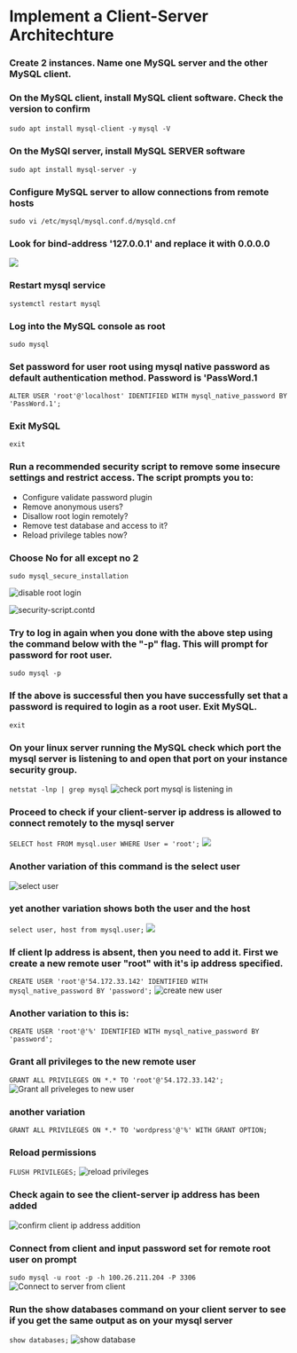# Implement a Client-Server Architechture
### Create 2 instances. Name one MySQL server and the other MySQL client.
### On the MySQL client, install MySQL client software. Check the version to confirm
`sudo apt install mysql-client -y`
`mysql -V`

### On the MySQl server, install MySQL SERVER software
`sudo apt install mysql-server -y`

### Configure MySQL server to allow connections from remote hosts
`sudo vi /etc/mysql/mysql.conf.d/mysqld.cnf`
### Look for bind-address '127.0.0.1' and replace it with 0.0.0.0
![](./images/bind%20address.jpg)

### Restart mysql service
`systemctl restart mysql`

### Log into the MySQL console as root
`sudo mysql`

### Set password for user root using mysql native password as default authentication method. Password is 'PassWord.1
`ALTER USER 'root'@'localhost' IDENTIFIED WITH mysql_native_password BY 'PassWord.1';`

### Exit MySQL
`exit`

### Run a recommended security script to remove some insecure settings and restrict access. The script prompts you to:
- Configure validate password plugin
- Remove anonymous users?
- Disallow root login remotely?
- Remove test database and access to it?
- Reload privilege tables now?
### Choose No for all except no 2

`sudo mysql_secure_installation`
 
![disable root login](./images/3important%20no.jpg)

![security-script.contd](./images/4no%20important.jpg)

### Try to log in again when you done with the above step using the command below with the "-p" flag. This will prompt for password for root user.
`sudo mysql -p`

### If the above is successful then you have successfully set that a password is required to login as a root user. Exit MySQL.
`exit`

### On your linux server running the MySQL check which port the mysql server is listening to and open that port on your instance security group.
`netstat -lnp | grep mysql`
![check port mysql is listening in](./images/listening%20port.jpg)

### Proceed to check if your client-server ip address is allowed to connect remotely to the mysql server
`SELECT host FROM mysql.user WHERE User = 'root';`
![](./images/check%20is%20cliet%20ip%20is%20allowed.jpg)

### Another variation of this command is the select user
![select user](./images/select%20user%20and%20select%20host.jpg)

### yet another variation shows both the user and the host
`select user, host from mysql.user;`
![](./images/USER%20AND%20HOST.jpg)

### If client Ip address is absent, then you need to add it. First we create a new remote user "root" with it's ip address specified.
`CREATE USER 'root'@'54.172.33.142' IDENTIFIED WITH mysql_native_password BY 'password';`
![create new user](./images/create%20user%20root.jpg)

### Another variation to this is:
`CREATE USER 'root'@'%' IDENTIFIED WITH mysql_native_password BY 'password';`
### Grant all privileges to the new remote user
`GRANT ALL PRIVILEGES ON *.* TO 'root'@'54.172.33.142';`
![Grant all priveleges to new user](./images/grant%20privilege%20to%20new%20user.jpg)

### another variation
`GRANT ALL PRIVILEGES ON *.* TO 'wordpress'@'%' WITH GRANT OPTION;`



### Reload permissions
`FLUSH PRIVILEGES;`
![reload privileges](./images/reload%20priveleges.jpg)

### Check again to see the client-server ip address has been added 
![confirm client ip address addition](./images/check%20again.jpg)

### Connect from client and input password set for remote root user on prompt
`sudo mysql -u root -p -h 100.26.211.204 -P 3306`
![Connect to server from client](./images/connect%20from%20client.jpg)

### Run the show databases command on your client server to see if you get the same output as on your mysql server
`show databases;`
![show database](./images/show%20database.jpg)